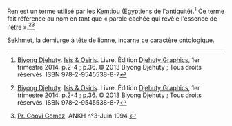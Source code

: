<!-- TITLE: Ren -->
<!-- SUBTITLE: Présentation du Ren -->

Ren est un terme utilisé par les [Kemtiou](/peuple/kemtiou) (Égyptiens de l'antiquité).[^1]
Ce terme fait référence au nom en tant que « parole cachée qui révèle l'essence de l'être ».[^1][^2]

[Sekhmet](/spiritualite/divinite/projection/afrique/nord-est/kmt/sekhmet), la démiurge à tête de lionne, incarne ce caractère ontologique.


[^1]: [Biyong Djehuty](/personnalite/homme/ecrivain/afrique/ouest/pays/cameroun/djehuty-biyong). [Isis & Osiris](/ouvrage/kemty/isis-et-osiris). Livre. Édition [Djehuty Graphics](/organisme/djehuty-graphics), 1er trimestre 2014. p.2-4 ; p.36. © 2013 Biyong Djehuty ; Tous droits réservés. ISBN 978-2-9545538-8-7
[^2]: [Pr. Coovi Gomez](/personnalite/homme/polymathe/afrique/nord-ouest/pays/benin/coovi-gomez). ANKH n°3-Juin 1994.
